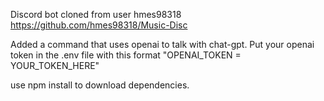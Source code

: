Discord bot cloned from user hmes98318 https://github.com/hmes98318/Music-Disc

Added a command that uses openai to talk with chat-gpt. Put your openai token in the .env file with this format
"OPENAI_TOKEN = YOUR_TOKEN_HERE"

use npm install to download dependencies.